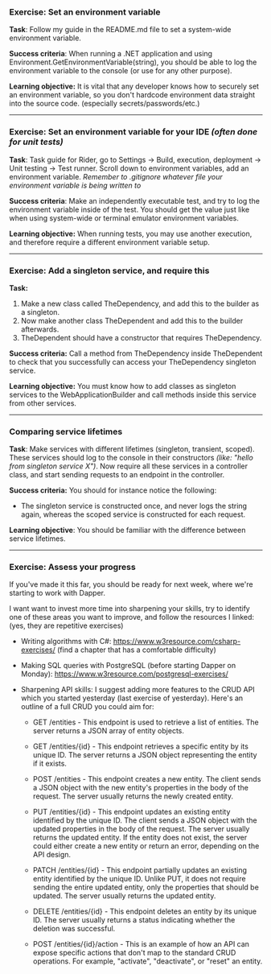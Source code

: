 ### Exercise: Set an environment variable

**Task**: Follow my guide in the README.md file to set a system-wide environment variable.

**Success criteria**: When running a .NET application and using Environment.GetEnvironmentVariable(string),
you should be able to log the environment variable to the console (or use for any other purpose).

**Learning objective:** It is vital that any developer knows how to securely set an environment variable, so you don't hardcode environment data straight into the source code. (especially secrets/passwords/etc.)

---

### Exercise: Set an environment variable for your IDE *(often done for unit tests)*

**Task**: Task guide for Rider, go to Settings -> Build, execution, deployment -> Unit testing -> Test runner. Scroll down to environment variables, add an environment variable.
*Remember to .gitignore whatever file your environment variable is being written to*

**Success criteria**: Make an independently executable test, and try to log the environment variable inside of the test. You should get the value just like when using system-wide or terminal emulator environment variables.

**Learning objective:** When running tests, you may use another execution, and therefore require a different environment variable setup.

---

### Exercise: Add a singleton service, and require this

**Task:** 
1. Make a new class called TheDependency, and add this to the builder as a singleton. 
2. Now make another class TheDependent and add this to the builder afterwards. 
3. TheDependent should have a constructor that requires TheDependency. 

**Success criteria:** 
Call a method from TheDependency inside TheDependent to check that you successfully can access your TheDependency singleton service.

**Learning objective:** You must know how to add classes as singleton services to the WebApplicationBuilder and call methods inside this service from other services.

---


### Comparing service lifetimes

**Task**: Make services with different lifetimes (singleton, transient, scoped). These services should log to the console in their constructors *(like: "hello from singleton service X")*. Now require all these services in a controller class, and start sending requests to an endpoint in the controller.

**Success criteria:** You should for instance notice the following:
- The singleton service is constructed once, and never logs the string again, whereas the scoped service is constructed for each request.

**Learning objective**: You should be familiar with the difference between service lifetimes.

---


### Exercise: Assess your progress

If you've made it this far, you should be ready for next week, where we're starting to work with Dapper.

I want want to invest more time into sharpening your skills, try to identify one of these areas you want to improve, and follow the resources I linked: (yes, they are repetitive exercises)

- Writing algorithms with C#: https://www.w3resource.com/csharp-exercises/ (find a chapter that has a comfortable difficulty)
- Making SQL queries with PostgreSQL (before starting Dapper on Monday): https://www.w3resource.com/postgresql-exercises/ 
- Sharpening API skills: I suggest adding more features to the CRUD API which you started yesterday (last exercise of yesterday). Here's an outline of a full CRUD you could aim for: 

    - GET /entities - This endpoint is used to retrieve a list of entities. The server returns a JSON array of entity objects.

    - GET /entities/{id} - This endpoint retrieves a specific entity by its unique ID. The server returns a JSON object representing the entity if it exists.

    - POST /entities - This endpoint creates a new entity. The client sends a JSON object with the new entity's properties in the body of the request. The server usually returns the newly created entity.

    - PUT /entities/{id} - This endpoint updates an existing entity identified by the unique ID. The client sends a JSON object with the updated properties in the body of the request. The server usually returns the updated entity. If the entity does not exist, the server could either create a new entity or return an error, depending on the API design.

    - PATCH /entities/{id} - This endpoint partially updates an existing entity identified by the unique ID. Unlike PUT, it does not require sending the entire updated entity, only the properties that should be updated. The server usually returns the updated entity.

    - DELETE /entities/{id} - This endpoint deletes an entity by its unique ID. The server usually returns a status indicating whether the deletion was successful.

    - POST /entities/{id}/action - This is an example of how an API can expose specific actions that don't map to the standard CRUD operations. For example, "activate", "deactivate", or "reset" an entity.